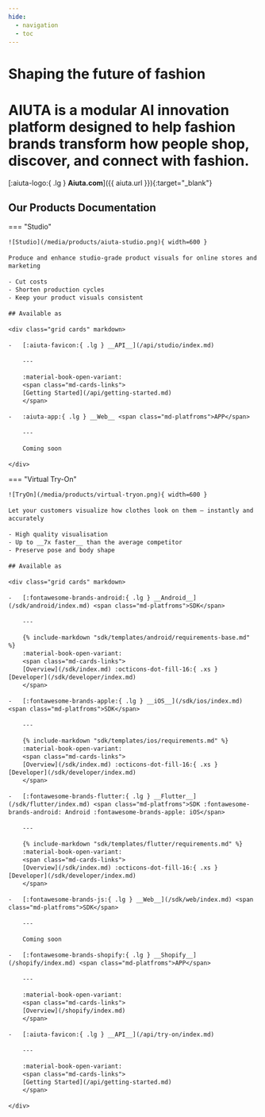```yaml
---
hide:
  - navigation
  - toc
---
```


# Shaping the future of fashion

<h1 class="md-joint-h1">AIUTA is a modular AI innovation platform designed to help fashion brands transform how people shop, discover, and connect with fashion.</h1>

[:aiuta-logo:{ .lg } __Aiuta.com__]({{ aiuta.url }}){:target="_blank"}

## Our Products Documentation

=== "Studio"

    ![Studio](/media/products/aiuta-studio.png){ width=600 }

    Produce and enhance studio-grade product visuals for online stores and marketing

    - Cut costs
    - Shorten production cycles
    - Keep your product visuals consistent

    ## Available as

    <div class="grid cards" markdown>

    -   [:aiuta-favicon:{ .lg } __API__](/api/studio/index.md)

        ---

        :material-book-open-variant:
        <span class="md-cards-links">
        [Getting Started](/api/getting-started.md)
        </span>

    -   :aiuta-app:{ .lg } __Web__ <span class="md-platfroms">APP</span>

        ---

        Coming soon    

    </div>

=== "Virtual Try-On"

    ![TryOn](/media/products/virtual-tryon.png){ width=600 }

    Let your customers visualize how clothes look on them — instantly and accurately

    - High quality visualisation
    - Up to __7x faster__ than the average competitor
    - Preserve pose and body shape

    ## Available as

    <div class="grid cards" markdown>

    -   [:fontawesome-brands-android:{ .lg } __Android__](/sdk/android/index.md) <span class="md-platfroms">SDK</span>

        ---

        {% include-markdown "sdk/templates/android/requirements-base.md" %}
        :material-book-open-variant: 
        <span class="md-cards-links">
        [Overview](/sdk/index.md) :octicons-dot-fill-16:{ .xs } [Developer](/sdk/developer/index.md)
        </span>

    -   [:fontawesome-brands-apple:{ .lg } __iOS__](/sdk/ios/index.md) <span class="md-platfroms">SDK</span>

        ---

        {% include-markdown "sdk/templates/ios/requirements.md" %}
        :material-book-open-variant:
        <span class="md-cards-links">
        [Overview](/sdk/index.md) :octicons-dot-fill-16:{ .xs } [Developer](/sdk/developer/index.md)
        </span>

    -   [:fontawesome-brands-flutter:{ .lg } __Flutter__](/sdk/flutter/index.md) <span class="md-platfroms">SDK :fontawesome-brands-android: Android :fontawesome-brands-apple: iOS</span>

        ---

        {% include-markdown "sdk/templates/flutter/requirements.md" %}
        :material-book-open-variant:
        <span class="md-cards-links">
        [Overview](/sdk/index.md) :octicons-dot-fill-16:{ .xs } [Developer](/sdk/developer/index.md)
        </span>

    -   [:fontawesome-brands-js:{ .lg } __Web__](/sdk/web/index.md) <span class="md-platfroms">SDK</span>

        ---

        Coming soon

    -   [:fontawesome-brands-shopify:{ .lg } __Shopify__](/shopify/index.md) <span class="md-platfroms">APP</span>

        ---

        :material-book-open-variant:
        <span class="md-cards-links">
        [Overview](/shopify/index.md)
        </span>

    -   [:aiuta-favicon:{ .lg } __API__](/api/try-on/index.md)

        ---

        :material-book-open-variant:
        <span class="md-cards-links">
        [Getting Started](/api/getting-started.md)
        </span>

    </div>
